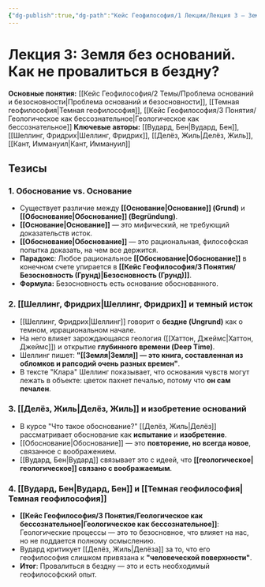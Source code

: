 ```yaml
---
{"dg-publish":true,"dg-path":"Кейс Геофилософия/1 Лекции/Лекция 3 – Земля без оснований","permalink":"/kejs-geofilosofiya/1-lekczii/lekcziya-3-zemlya-bez-osnovanij/","dgShowLocalGraph":true}
---
```


# Лекция 3: Земля без оснований. Как не провалиться в бездну?

**Основные понятия:** [[Кейс Геофилософия/2 Темы/Проблема оснований и безосновности\|Проблема оснований и безосновности]], [[Темная геофилософия\|Темная геофилософия]], [[Кейс Геофилософия/3 Понятия/Геологическое как бессознательное\|Геологическое как бессознательное]]
**Ключевые авторы:** [[Вудард, Бен\|Вудард, Бен]], [[Шеллинг, Фридрих\|Шеллинг, Фридрих]], [[Делёз, Жиль\|Делёз, Жиль]], [[Кант, Иммануил\|Кант, Иммануил]]

## Тезисы

### 1. Обоснование vs. Основание
- Существует различие между **[[Основание\|Основание]] (Grund)** и **[[Обоснование\|Обоснование]] (Begründung)**.
- **[[Основание\|Основание]]** — это мифический, не требующий доказательств исток.
- **[[Обоснование\|Обоснование]]** — это рациональная, философская попытка доказать, на чем все держится.
- **Парадокс**: Любое рациональное **[[Обоснование\|Обоснование]]** в конечном счете упирается в **[[Кейс Геофилософия/3 Понятия/Безосновность (Грунд)\|Безосновность (Грунд)]]**.
- **Формула:** Безосновность есть основание обоснованного.

### 2. [[Шеллинг, Фридрих\|Шеллинг, Фридрих]] и темный исток
- [[Шеллинг, Фридрих\|Шеллинг]] говорит о **бездне (Ungrund)** как о темном, иррациональном начале.
- На него влияет зарождающаяся геология ([[Хаттон, Джеймс\|Хаттон, Джеймс]]) и открытие **глубинного времени (Deep Time)**.
- Шеллинг пишет: **"[[Земля\|Земля]] — это книга, составленная из обломков и рапсодий очень разных времен"**.
- В тексте "Клара" Шеллинг показывает, что основания чувств могут лежать в объекте: цветок пахнет печалью, потому что **он сам печален**.

### 3. [[Делёз, Жиль\|Делёз, Жиль]] и изобретение оснований
- В курсе "Что такое обоснование?" [[Делёз, Жиль\|Делёз]] рассматривает обоснование как **испытание** и **изобретение**.
- [[Обоснование\|Обоснование]] — это **повторение, но всегда новое**, связанное с воображением.
- [[Вудард, Бен\|Вудард]] связывает это с идеей, что **[[геологическое\|геологическое]] связано с воображаемым**.

### 4. [[Вудард, Бен\|Вудард, Бен]] и [[Темная геофилософия\|Темная геофилософия]]
- **[[Кейс Геофилософия/3 Понятия/Геологическое как бессознательное\|Геологическое как бессознательное]]**: Геологические процессы — это то безосновное, что влияет на нас, но не поддается полному осмыслению.
- Вудард критикует [[Делёз, Жиль\|Делёза]] за то, что его геофилософия слишком привязана к **"человеческой поверхности"**.
- **Итог**: Провалиться в бездну — это и есть необходимый геофилософский опыт.